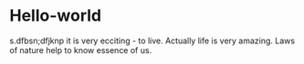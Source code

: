 # Hello-world
s.dfbsn;dfjknp
it is very ecciting - to live.
Actually life is very amazing.
Laws of nature  help  to know essence of us.

